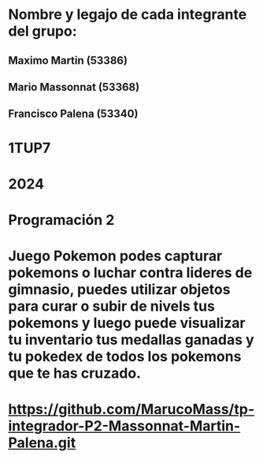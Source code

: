 # Nombre y legajo de cada integrante del grupo:
## Maximo Martin (53386)

## Mario Massonnat (53368)

## Francisco Palena (53340)

# 1TUP7
# 2024
# Programación 2
# Juego Pokemon podes capturar pokemons o luchar contra lideres de gimnasio, puedes utilizar objetos para curar o subir de nivels tus pokemons y luego puede visualizar tu inventario tus medallas ganadas y tu pokedex de todos los pokemons que te has cruzado.

# https://github.com/MarucoMass/tp-integrador-P2-Massonnat-Martin-Palena.git
